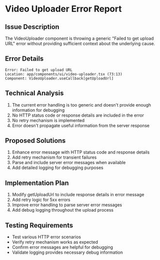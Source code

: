 # Video Uploader Error Report

## Issue Description
The VideoUploader component is throwing a generic "Failed to get upload URL" error without providing sufficient context about the underlying cause.

## Error Details
```
Error: Failed to get upload URL
Location: app/components/ui/video-uploader.tsx (73:13)
Component: VideoUploader.useCallback[getUploadUrl]
```

## Technical Analysis
1. The current error handling is too generic and doesn't provide enough information for debugging
2. No HTTP status code or response details are included in the error
3. No retry mechanism is implemented
4. Error doesn't propagate useful information from the server response

## Proposed Solutions
1. Enhance error message with HTTP status code and response details
2. Add retry mechanism for transient failures
3. Parse and include server error messages when available
4. Add detailed logging for debugging purposes

## Implementation Plan
1. Modify getUploadUrl to include response details in error message
2. Add retry logic for 5xx errors
3. Improve error handling to parse server error messages
4. Add debug logging throughout the upload process

## Testing Requirements
- Test various HTTP error scenarios
- Verify retry mechanism works as expected
- Confirm error messages are helpful for debugging
- Validate logging provides necessary debug information
